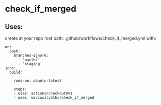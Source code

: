# check_if_merged



## Uses:

create at your repo root path: .github/workflows/check_if_merged.yml with:

```
on:
  push:
    branches-ignore:
      - 'master'
      - 'staging'
jobs:
  build:

    runs-on: ubuntu-latest

    steps:
    - uses: actions/checkout@v1
    - uses: marcocarvalho/check_if_merged
```
